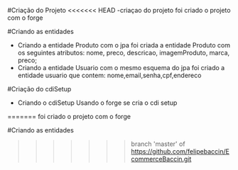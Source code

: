 #Criação do Projeto 
<<<<<<< HEAD
-criaçao do projeto 
	foi criado o projeto com o forge

#Criando as entidades 
 - Criando a entidade Produto
	com o jpa foi criada a entidade Produto com os 	seguintes atributos: nome, preco, descricao,	 	imagemProduto, marca, preco;
 - Criando a entidade Usuario 
	com o mesmo esquema do jpa foi criado a 	entidade usuario que contem: 	nome,email,senha,cpf,endereco

#Criação do cdiSetup 
 - Criando o cdiSetup 
	Usando o forge se cria o cdi setup 
 
=======
foi criado o projeto com o forge

#Criando as entidades 
>>>>>>> branch 'master' of https://github.com/felipebaccin/EcommerceBaccin.git
